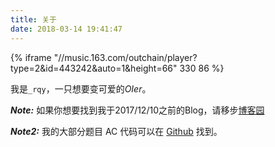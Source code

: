 ```yaml
---
title: 关于
date: 2018-03-14 19:41:47
---
```


{% iframe "//music.163.com/outchain/player?type=2&id=443242&auto=1&height=66" 330 86 %}

我是`_rqy`，一只想要变可爱的*OIer*。

***Note:*** 如果你想要找到我于2017/12/10之前的Blog，请移步[博客园](https://www.cnblogs.com/y-clever)

***Note2:*** 我的大部分题目 AC 代码可以在 [Github](https://github.com/rqy1458814497/OI-Problem-Codes) 找到。
